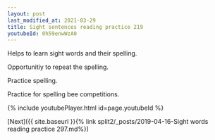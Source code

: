 ```yaml
---
layout: post
last_modified_at: 2021-03-29
title: Sight sentences reading practice 219
youtubeId: 0h59enwWzA0
---
```

 
 
Helps to learn sight words and their spelling.

Opportunitiy to repeat the spelling. 

Practice spelling. 
 
Practice for spelling bee competitions. 
 
{% include youtubePlayer.html id=page.youtubeId %}
 
 

[Next]({{ site.baseurl }}{% link  split2/_posts/2019-04-16-Sight words reading practice 297.md%})
 
